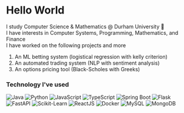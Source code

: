 # Hello World
I study Computer Science & Mathematics @ Durham University 🏰  
I have interests in Computer Systems, Programming, Mathematics, and Finance  
I have worked on the following projects and more  
1. An ML betting system (logistical regression with kelly criterion)
2. An automated trading system (NLP with sentiment analysis)
3. An options pricing tool (Black-Scholes with Greeks)

### Technology I've used
![Java](https://img.shields.io/badge/Java-ED8B00?style=for-the-badge&logo=openjdk&logoColor=white)
![Python](https://img.shields.io/badge/python-3670A0?style=for-the-badge&logo=python&logoColor=ffdd54)
![JavaScript](https://img.shields.io/badge/JavaScript-3178C6?style=for-the-badge&logo=javascript&logoColor=white)
![TypeScript](https://img.shields.io/badge/TypeScript-3178C6?style=for-the-badge&logo=typescript&logoColor=white)
![Spring Boot](https://img.shields.io/badge/Spring%20Boot-6DB33F?style=for-the-badge&logo=springboot&logoColor=white)
![Flask](https://img.shields.io/badge/Flask-005571?style=for-the-badge&logo=flask)
![FastAPI](https://img.shields.io/badge/FastAPI-005571?style=for-the-badge&logo=fastapi)
![Scikit-Learn](https://img.shields.io/badge/scikit--learn-%23F7931E.svg?style=for-the-badge&logo=scikit-learn&logoColor=white)
![ReactJS](https://img.shields.io/badge/-ReactJs-61DAFB?logo=react&logoColor=white&style=for-the-badge)
![Docker](https://img.shields.io/badge/docker-257bd6?style=for-the-badge&logo=docker&logoColor=white)
![MySQL](https://img.shields.io/badge/MySQL-4479A1?style=for-the-badge&logo=mysql&logoColor=white)
![MongoDB](https://img.shields.io/badge/-MongoDB-13aa52?style=for-the-badge&logo=mongodb&logoColor=white)